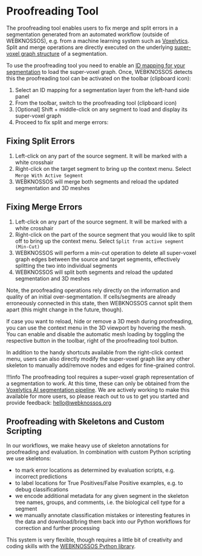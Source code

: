 # Proofreading Tool

The proofreading tool enables users to fix merge and split errors in a segmentation generated from an automated workflow (outside of WEBKNOSSOS), e.g. from a machine learning system such as [Voxelytics](https://voxelytics.com). Split and merge operations are directly executed on the underlying [super-voxel graph structure](../terminology.md#agglomerates) of a segmentation.

To use the proofreading tool you need to enable an [ID mapping for your segmentation](./segmentation_mappings.md) to load the super-voxel graph. Once, WEBKNOSSOS detects this the proofreading tool can be activated on the toolbar (clipboard icon):

1. Select an ID mapping for a segmentation layer from the left-hand side panel
2. From the toolbar, switch to the proofreading tool (clipboard icon)
3. [Optional] Shift + middle-click on any segment to load and display its super-voxel graph
4. Proceed to fix split and merge errors:

## Fixing Split Errors

1. Left-click on any part of the source segment. It will be marked with a white crosshair
2. Right-click on the target segment to bring up the context menu. Select `Merge With Active Segment`
3. WEBKNOSSOS will merge both segments and reload the updated segmentation and 3D meshes

## Fixing Merge Errors

1. Left-click on any part of the source segment. It will be marked with a white crosshair
2. Right-click on the part of the source segment that you would like to split off to bring up the context menu. Select `Split from active segment (Min-Cut)`
3. WEBKNOSSOS will perform a min-cut operation to delete all super-voxel graph edges between the source and target segments, effectively splitting the two into individual segments
4. WEBKNOSSOS will split both segments and reload the updated segmentation and 3D meshes

Note, the proofreading operations rely directly on the information and quality of an initial over-segmentation. If cells/segments are already erroneously connected in this state, then WEBKNOSSOS cannot split them apart (this might change in the future, though).

If case you want to reload, hide or remove a 3D mesh during proofreading, you can use the context menu in the 3D viewport by hovering the mesh. You can enable and disable the automatic mesh loading by toggling the respective button in the toolbar, right of the proofreading tool button.

In addition to the handy shortcuts available from the right-click context menu, users can also directly modify the super-voxel graph like any other skeleton to manually add/remove nodes and edges for fine-grained control.

!!!info 
    The proofreading tool requires a super-voxel graph representation of a segmentation to work. At this time, these can only be obtained from the [Voxelytics AI segmentation pipeline](https://voxelytics.com). We are actively working to make this available for more users, so please reach out to us to get you started and provide feedback: [hello@webknossos.org](mailto:hello@webknossos.org)

## Proofreading with Skeletons and Custom Scripting

In our workflows, we make heavy use of skeleton annotations for proofreading and evaluation. In combination with custom Python scripting we use skeletons:

- to mark error locations as determined by evaluation scripts, e.g. incorrect predictions
- to label locations for True Positives/False Positive examples, e.g. to debug classifications
- we encode additional metadata for any given segment in the skeleton tree names, groups, and comments, i.e. the biological cell type for a segment
- we manually annotate classification mistakes or interesting features in the data and download/bring them back into our Python workflows for correction and further processing

This system is very flexible, though requires a little bit of creativity and coding skills with the [WEBKNOSSOS Python library](https://docs.webknossos.org/webknossos-py).
